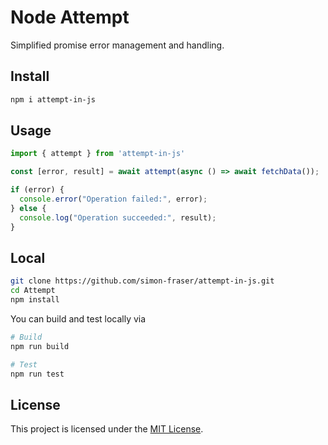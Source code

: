 # Node Attempt

Simplified promise error management and handling.

## Install

```bash
npm i attempt-in-js
```

## Usage

```typescript
import { attempt } from 'attempt-in-js'

const [error, result] = await attempt(async () => await fetchData());

if (error) {
  console.error("Operation failed:", error);
} else {
  console.log("Operation succeeded:", result);
}
```

## Local

```bash
git clone https://github.com/simon-fraser/attempt-in-js.git
cd Attempt
npm install
```

You can build and test locally via

```bash
# Build
npm run build
```

```bash
# Test
npm run test
```

## License

This project is licensed under the [MIT License](LICENSE).
